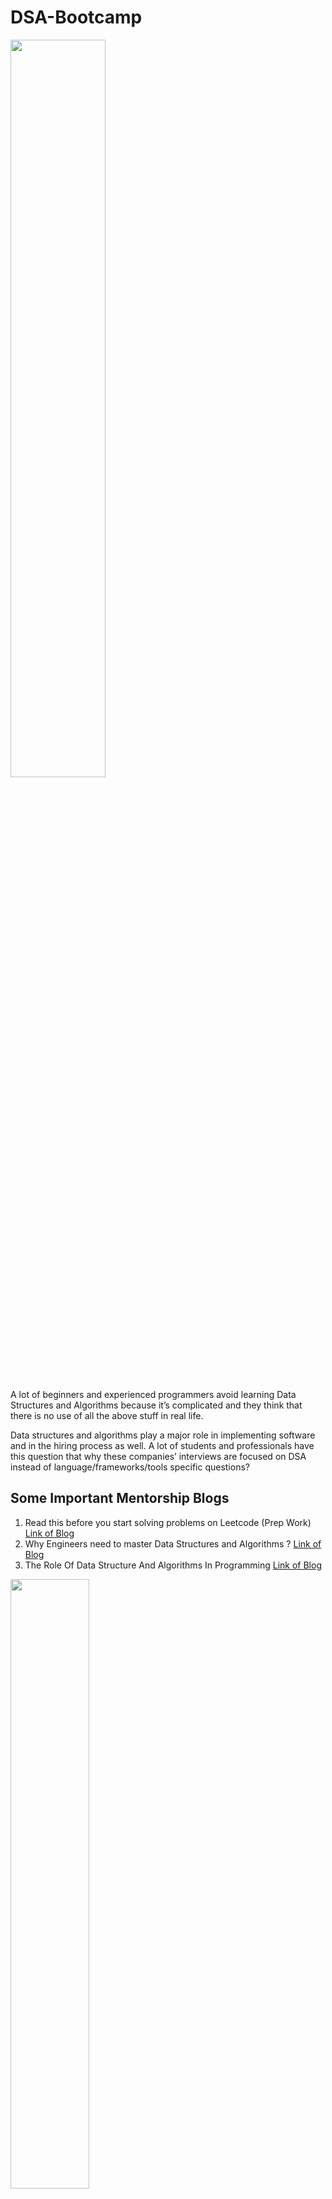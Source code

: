 # DSA-Bootcamp

<img src="https://user-images.githubusercontent.com/92660022/165998585-aafea114-78a9-4a11-a3fc-a0d7789ba828.jpg" width=55% height=55%>


A lot of beginners and experienced programmers avoid learning Data Structures and Algorithms because it’s complicated and they think that there is no use of all the above stuff in real life. 

Data structures and algorithms play a major role in implementing software and in the hiring process as well. A lot of students and professionals have this question that why these companies’ interviews are focused on DSA instead of language/frameworks/tools specific questions? 

## Some Important Mentorship Blogs 
1. Read this before you start solving problems on Leetcode (Prep Work) [Link of Blog ](https://medium.com/@alimirio/before-you-start-solving-problems-on-leetcode-prep-work-9d65fc964c6f)
2. Why Engineers need to master Data Structures and Algorithms ? [Link of Blog ](https://dev.to/mrsaeeddev/why-engineers-need-to-master-data-structures-and-algorithms-4mep)
3. The Role Of Data Structure And Algorithms In Programming [Link of Blog ](https://blog.codechef.com/2020/07/24/the-role-of-data-structure-and-algorithms-in-programming/)

<img src="https://user-images.githubusercontent.com/92660022/165998786-e9a74f28-0c2b-4cc8-979c-1bd986203e1c.jpg" width=50% height=50%>
<!-- ![dsa](https://user-images.githubusercontent.com/92660022/165998786-e9a74f28-0c2b-4cc8-979c-1bd986203e1c.jpg) -->


 
It is quite easy to learn new programming languages while using them in your projects. However, it is not the case with DSA. If you don’t know DSA well, you will find it challenging to optimize the code and solution for a problem. The profound uses of DSA have made it imperative for all those budding programmers and students to start learning it and succeed in their computer science career. It is also important for the employees already working in DSA to upskill themselves to keep abreast of the advancements in it.


<!-- ![th](https://user-images.githubusercontent.com/92660022/165998585-aafea114-78a9-4a11-a3fc-a0d7789ba828.jpg) -->
